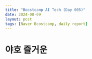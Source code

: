 ```yaml
---
title: "Boostcamp AI Tech (Day 005)"
date: 2024-08-09
layout: post
tags: [Naver Boostcamp, daily report]
---
```

# 야호 즐거운
